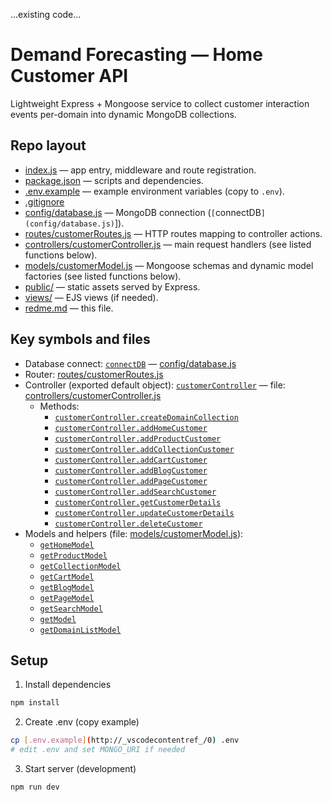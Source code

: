 ...existing code...
# Demand Forecasting — Home Customer API

Lightweight Express + Mongoose service to collect customer interaction events per-domain into dynamic MongoDB collections.

## Repo layout
- [index.js](index.js) — app entry, middleware and route registration.
- [package.json](package.json) — scripts and dependencies.
- [.env.example](.env.example) — example environment variables (copy to `.env`).
- [.gitignore](.gitignore)
- [config/database.js](config/database.js) — MongoDB connection (`[`connectDB`](config/database.js)`]).
- [routes/customerRoutes.js](routes/customerRoutes.js) — HTTP routes mapping to controller actions.
- [controllers/customerController.js](controllers/customerController.js) — main request handlers (see listed functions below).
- [models/customerModel.js](models/customerModel.js) — Mongoose schemas and dynamic model factories (see listed functions below).
- [public/](public/) — static assets served by Express.
- [views/](views/) — EJS views (if needed).
- [redme.md](redme.md) — this file.

## Key symbols and files
- Database connect: [`connectDB`](config/database.js) — [config/database.js](config/database.js)
- Router: [routes/customerRoutes.js](routes/customerRoutes.js)
- Controller (exported default object): [`customerController`](controllers/customerController.js) — file: [controllers/customerController.js](controllers/customerController.js)
  - Methods:
    - [`customerController.createDomainCollection`](controllers/customerController.js)
    - [`customerController.addHomeCustomer`](controllers/customerController.js)
    - [`customerController.addProductCustomer`](controllers/customerController.js)
    - [`customerController.addCollectionCustomer`](controllers/customerController.js)
    - [`customerController.addCartCustomer`](controllers/customerController.js)
    - [`customerController.addBlogCustomer`](controllers/customerController.js)
    - [`customerController.addPageCustomer`](controllers/customerController.js)
    - [`customerController.addSearchCustomer`](controllers/customerController.js)
    - [`customerController.getCustomerDetails`](controllers/customerController.js)
    - [`customerController.updateCustomerDetails`](controllers/customerController.js)
    - [`customerController.deleteCustomer`](controllers/customerController.js)
- Models and helpers (file: [models/customerModel.js](models/customerModel.js)):
  - [`getHomeModel`](models/customerModel.js)
  - [`getProductModel`](models/customerModel.js)
  - [`getCollectionModel`](models/customerModel.js)
  - [`getCartModel`](models/customerModel.js)
  - [`getBlogModel`](models/customerModel.js)
  - [`getPageModel`](models/customerModel.js)
  - [`getSearchModel`](models/customerModel.js)
  - [`getModel`](models/customerModel.js)
  - [`getDomainListModel`](models/customerModel.js)

## Setup

1. Install dependencies
```sh
npm install
```

2. Create .env (copy example)
```sh
cp [.env.example](http://_vscodecontentref_/0) .env
# edit .env and set MONGO_URI if needed
```

3. Start server (development)
```sh
npm run dev
```